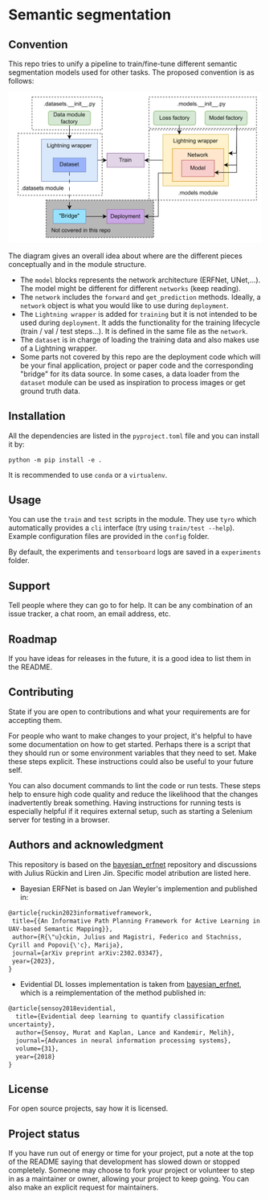 # Semantic segmentation


## Convention

This repo tries to unify a pipeline to train/fine-tune different semantic segmentation models used for other tasks.
The proposed convention is as follows:

<p align="center">
  <img src="./media/convention.drawio.png" width=700>
</p>

The diagram gives an overall idea about where are the different pieces conceptually and in the module structure. 

- The `model` blocks represents the network architecture (ERFNet, UNet,...). The model might be different for different `networks` (keep reading).
- The `network` includes the `forward` and `get_prediction` methods. Ideally, a `network` object is what you would like to use during `deployment`.
- The `Lightning wrapper` is added for `training` but it is not intended to be used during `deployment`. It adds the functionality for the training lifecycle (train / val / test steps...). It is defined in the same file as the `network`.
- The `dataset` is in charge of loading the training data and also makes use of a Lightning wrapper.
- Some parts not covered by this repo are the deployment code which will be your final application, project or paper code and the corresponding "bridge" for its data source. In some cases, a data loader from the `dataset` module can be used as inspiration to process images or get ground truth data.

## Installation

All the dependencies are listed in the `pyproject.toml` file and you can install it by:

```
python -m pip install -e .
```

It is recommended to use `conda` or a `virtualenv`.

## Usage

You can use the `train` and `test` scripts in the module. They use `tyro` which automatically provides a `cli` interface (try using `train/test --help`). Example configuration files are provided in the `config` folder.

By default, the experiments and `tensorboard` logs are saved in a `experiments` folder.

## Support
Tell people where they can go to for help. It can be any combination of an issue tracker, a chat room, an email address, etc.

## Roadmap
If you have ideas for releases in the future, it is a good idea to list them in the README.

## Contributing
State if you are open to contributions and what your requirements are for accepting them.

For people who want to make changes to your project, it's helpful to have some documentation on how to get started. Perhaps there is a script that they should run or some environment variables that they need to set. Make these steps explicit. These instructions could also be useful to your future self.

You can also document commands to lint the code or run tests. These steps help to ensure high code quality and reduce the likelihood that the changes inadvertently break something. Having instructions for running tests is especially helpful if it requires external setup, such as starting a Selenium server for testing in a browser.

## Authors and acknowledgment

This repository is based on the [bayesian_erfnet]( https://github.com/dmar-bonn/bayesian_erfnet/) repository and discussions with Julius Rückin and Liren Jin.
Specific model atribution are listed here.

- Bayesian ERFNet is based on Jan Weyler's implemention and published in:
 ```
 @article{ruckin2023informativeframework,
  title={{An Informative Path Planning Framework for Active Learning in UAV-based Semantic Mapping}},
  author={R{\"u}ckin, Julius and Magistri, Federico and Stachniss, Cyrill and Popovi{\'c}, Marija},
  journal={arXiv preprint arXiv:2302.03347},
  year={2023},
}
 ```

- Evidential DL losses implementation is taken from [bayesian_erfnet]( https://github.com/dmar-bonn/bayesian_erfnet/), which is a reimplementation of the method published in:
```
@article{sensoy2018evidential,
  title={Evidential deep learning to quantify classification uncertainty},
  author={Sensoy, Murat and Kaplan, Lance and Kandemir, Melih},
  journal={Advances in neural information processing systems},
  volume={31},
  year={2018}
}
```

## License
For open source projects, say how it is licensed.

## Project status
If you have run out of energy or time for your project, put a note at the top of the README saying that development has slowed down or stopped completely. Someone may choose to fork your project or volunteer to step in as a maintainer or owner, allowing your project to keep going. You can also make an explicit request for maintainers.
